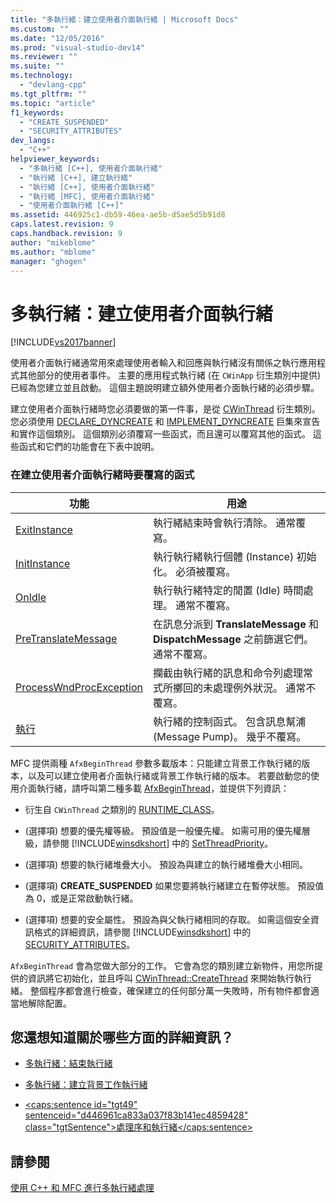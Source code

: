 ```yaml
---
title: "多執行緒：建立使用者介面執行緒 | Microsoft Docs"
ms.custom: ""
ms.date: "12/05/2016"
ms.prod: "visual-studio-dev14"
ms.reviewer: ""
ms.suite: ""
ms.technology: 
  - "devlang-cpp"
ms.tgt_pltfrm: ""
ms.topic: "article"
f1_keywords: 
  - "CREATE_SUSPENDED"
  - "SECURITY_ATTRIBUTES"
dev_langs: 
  - "C++"
helpviewer_keywords: 
  - "多執行緒 [C++], 使用者介面執行緒"
  - "執行緒 [C++], 建立執行緒"
  - "執行緒 [C++], 使用者介面執行緒"
  - "執行緒 [MFC], 使用者介面執行緒"
  - "使用者介面執行緒 [C++]"
ms.assetid: 446925c1-db59-46ea-ae5b-d5ae5d5b91d8
caps.latest.revision: 9
caps.handback.revision: 9
author: "mikeblome"
ms.author: "mblome"
manager: "ghogen"
---
```

# 多執行緒：建立使用者介面執行緒
[!INCLUDE[vs2017banner](../../assembler/inline/includes/vs2017banner.md)]

使用者介面執行緒通常用來處理使用者輸入和回應與執行緒沒有關係之執行應用程式其他部分的使用者事件。  主要的應用程式執行緒 \(在 `CWinApp` 衍生類別中提供\) 已經為您建立並且啟動。  這個主題說明建立額外使用者介面執行緒的必須步驟。  
  
 建立使用者介面執行緒時您必須要做的第一件事，是從 [CWinThread](../../mfc/reference/cwinthread-class.md) 衍生類別。  您必須使用 [DECLARE\_DYNCREATE](../Topic/DECLARE_DYNCREATE.md) 和 [IMPLEMENT\_DYNCREATE](../Topic/IMPLEMENT_DYNCREATE.md) 巨集來宣告和實作這個類別。  這個類別必須覆寫一些函式，而且還可以覆寫其他的函式。  這些函式和它們的功能會在下表中說明。  
  
### 在建立使用者介面執行緒時要覆寫的函式  
  
|功能|用途|  
|--------|--------|  
|[ExitInstance](../Topic/CWinThread::ExitInstance.md)|執行緒結束時會執行清除。  通常覆寫。|  
|[InitInstance](../Topic/CWinThread::InitInstance.md)|執行執行緒執行個體 \(Instance\) 初始化。  必須被覆寫。|  
|[OnIdle](../Topic/CWinThread::OnIdle.md)|執行執行緒特定的閒置 \(Idle\) 時間處理。  通常不覆寫。|  
|[PreTranslateMessage](../Topic/CWinThread::PreTranslateMessage.md)|在訊息分派到 **TranslateMessage** 和 **DispatchMessage** 之前篩選它們。  通常不覆寫。|  
|[ProcessWndProcException](../Topic/CWinThread::ProcessWndProcException.md)|攔截由執行緒的訊息和命令列處理常式所擲回的未處理例外狀況。  通常不覆寫。|  
|[執行](../Topic/CWinThread::Run.md)|執行緒的控制函式。  包含訊息幫浦 \(Message Pump\)。  幾乎不覆寫。|  
  
 MFC 提供兩種 `AfxBeginThread` 參數多載版本：只能建立背景工作執行緒的版本，以及可以建立使用者介面執行緒或背景工作執行緒的版本。  若要啟動您的使用介面執行緒，請呼叫第二種多載 [AfxBeginThread](../Topic/AfxBeginThread.md)，並提供下列資訊：  
  
-   衍生自 `CWinThread` 之類別的 [RUNTIME\_CLASS](../Topic/RUNTIME_CLASS.md)。  
  
-   \(選擇項\) 想要的優先權等級。  預設值是一般優先權。  如需可用的優先權層級，請參閱 [!INCLUDE[winsdkshort](../../atl/reference/includes/winsdkshort_md.md)] 中的 [SetThreadPriority](http://msdn.microsoft.com/library/windows/desktop/ms686277)。  
  
-   \(選擇項\) 想要的執行緒堆疊大小。  預設為與建立的執行緒堆疊大小相同。  
  
-   \(選擇項\) **CREATE\_SUSPENDED** 如果您要將執行緒建立在暫停狀態。  預設值為 0，或是正常啟動執行緒。  
  
-   \(選擇項\) 想要的安全屬性。  預設為與父執行緒相同的存取。  如需這個安全資訊格式的詳細資訊，請參閱 [!INCLUDE[winsdkshort](../../atl/reference/includes/winsdkshort_md.md)] 中的 [SECURITY\_ATTRIBUTES](http://msdn.microsoft.com/library/windows/desktop/aa379560)。  
  
 `AfxBeginThread` 會為您做大部分的工作。  它會為您的類別建立新物件，用您所提供的資訊將它初始化，並且呼叫 [CWinThread::CreateThread](../Topic/CWinThread::CreateThread.md) 來開始執行執行緒。  整個程序都會進行檢查，確保建立的任何部分萬一失敗時，所有物件都會適當地解除配置。  
  
## 您還想知道關於哪些方面的詳細資訊？  
  
-   [多執行緒：結束執行緒](../../parallel/multithreading-terminating-threads.md)  
  
-   [多執行緒：建立背景工作執行緒](../../parallel/multithreading-creating-worker-threads.md)  
  
-   [\<caps:sentence id\="tgt49" sentenceid\="d446961ca833a037f83b141ec4859428" class\="tgtSentence"\>處理序和執行緒\<\/caps:sentence\>](http://msdn.microsoft.com/library/windows/desktop/ms684841)  
  
## 請參閱  
 [使用 C\+\+ 和 MFC 進行多執行緒處理](../../parallel/multithreading-with-cpp-and-mfc.md)